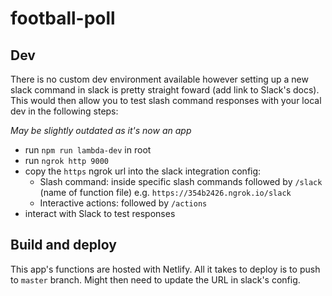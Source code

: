 # football-poll

## Dev

There is no custom dev environment available however setting up a new slack command in slack is pretty straight foward (add link to Slack's docs).
This would then allow you to test slash command responses with your local dev in the following steps:

_May be slightly outdated as it's now an app_

- run `npm run lambda-dev` in root
- run `ngrok http 9000`
- copy the `https` ngrok url into the slack integration config:
  - Slash command: inside specific slash commands followed by `/slack` (name of function file) e.g. `https://354b2426.ngrok.io/slack`
  - Interactive actions: followed by `/actions`
- interact with Slack to test responses

## Build and deploy

This app's functions are hosted with Netlify. All it takes to deploy is to push to `master` branch.
Might then need to update the URL in slack's config.